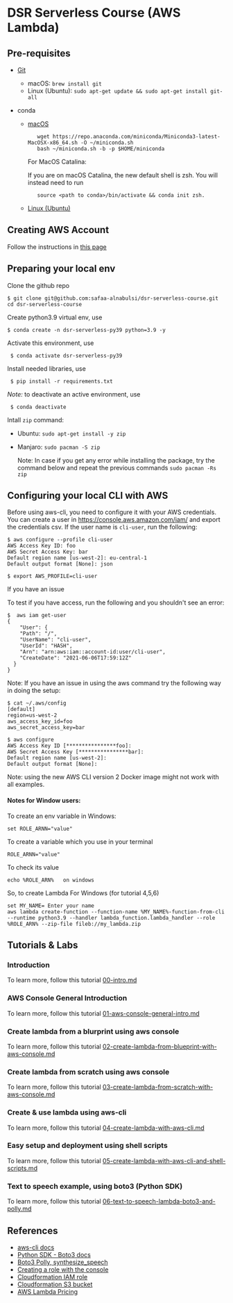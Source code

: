 # DSR Serverless Course (AWS Lambda)

## Pre-requisites

- [Git](https://github.com/git-guides/install-git)
  - macOS: `brew install git`
  - Linux (Ubuntu): `sudo apt-get update && sudo apt-get install git-all`
- conda

  - [macOS](https://docs.conda.io/projects/conda/en/latest/user-guide/install/macos.html#)

           wget https://repo.anaconda.com/miniconda/Miniconda3-latest-MacOSX-x86_64.sh -O ~/miniconda.sh
           bash ~/miniconda.sh -b -p $HOME/miniconda

    For MacOS Catalina:

    If you are on macOS Catalina, the new default shell is zsh. You will instead need to run

           source <path to conda>/bin/activate && conda init zsh.

  - [Linux (Ubuntu)](https://docs.anaconda.com/anaconda/install/linux/)

## Creating AWS Account

Follow the instructions in [this page](https://aws.amazon.com/premiumsupport/knowledge-center/create-and-activate-aws-account/)

## Preparing your local env

Clone the github repo

    $ git clone git@github.com:safaa-alnabulsi/dsr-serverless-course.git
    cd dsr-serverless-course

Create python3.9 virtual env, use

    $ conda create -n dsr-serverless-py39 python=3.9 -y

Activate this environment, use

     $ conda activate dsr-serverless-py39

Install needed libraries, use

     $ pip install -r requirements.txt

_Note:_ to deactivate an active environment, use

     $ conda deactivate

Intall `zip` command:

- Ubuntu: `sudo apt-get install -y zip`
- Manjaro: `sudo pacman -S zip`

  Note: In case if you get any error while installing the package, try the command below and repeat the previous commands `sudo pacman -Rs zip`

## Configuring your local CLI with AWS

Before using aws-cli, you need to configure it with your AWS credentials.
You can create a user in https://console.aws.amazon.com/iam/ and export the credentials csv.
If the user name is `cli-user`, run the following:

    $ aws configure --profile cli-user
    AWS Access Key ID: foo
    AWS Secret Access Key: bar
    Default region name [us-west-2]: eu-central-1
    Default output format [None]: json

    $ export AWS_PROFILE=cli-user

If you have an issue

To test if you have access, run the following and you shouldn't see an error:

    $  aws iam get-user
    {
        "User": {
        "Path": "/",
        "UserName": "cli-user",
        "UserId": "HASH",
        "Arn": "arn:aws:iam::account-id:user/cli-user",
        "CreateDate": "2021-06-06T17:59:12Z"
      }
    }

Note:
If you have an issue in using the aws command try the following way in doing the setup:

    $ cat ~/.aws/config
    [default]
    region=us-west-2
    aws_access_key_id=foo
    aws_secret_access_key=bar

    $ aws configure
    AWS Access Key ID [****************foo]:
    AWS Secret Access Key [****************bar]:
    Default region name [us-west-2]:
    Default output format [None]:

Note:
using the new AWS CLI version 2 Docker image might not work with all examples.

#### Notes for Window users:

To create an env variable in Windows:

    set ROLE_ARNN="value"

To create a variable which you use in your terminal

    ROLE_ARNN="value"

To check its value

    echo %ROLE_ARN%   on windows

So, to create Lambda For Windows (for tutorial 4,5,6)

    set MY_NAME= Enter your name
    aws lambda create-function --function-name %MY_NAME%-function-from-cli --runtime python3.9 --handler lambda_function.lambda_handler --role %ROLE_ARN% --zip-file fileb://my_lambda.zip

## Tutorials & Labs

### Introduction

To learn more, follow this tutorial [00-intro.md](tutorials/00-intro.md)

### AWS Console General Introduction

To learn more, follow this tutorial [01-aws-console-general-intro.md](tutorials/01-aws-console-general-intro.md)

### Create lambda from a blurprint using aws console

To learn more, follow this tutorial [02-create-lambda-from-blueprint-with-aws-console.md](tutorials/02-create-lambda-from-blueprint-with-aws-console.md)

### Create lambda from scratch using aws console

To learn more, follow this tutorial [03-create-lambda-from-scratch-with-aws-console.md](tutorials/03-create-lambda-from-scratch-with-aws-console.md)

### Create & use lambda using aws-cli

To learn more, follow this tutorial [04-create-lambda-with-aws-cli.md](tutorials/04-create-lambda-with-aws-cli.md)

### Easy setup and deployment using shell scripts

To learn more, follow this tutorial [05-create-lambda-with-aws-cli-and-shell-scripts.md](tutorials/05-create-lambda-with-aws-cli-and-shell-scripts.md)

### Text to speech example, using boto3 (Python SDK)

To learn more, follow this tutorial [06-text-to-speech-lambda-boto3-and-polly.md](tutorials/06-text-to-speech-lambda-boto3-and-polly.md)

## References

- [aws-cli docs](https://github.com/aws/aws-cli#getting-started)
- [Python SDK - Boto3 docs](https://boto3.amazonaws.com/v1/documentation/api/latest/index.html)
- [Boto3 Polly, synthesize_speech](https://boto3.amazonaws.com/v1/documentation/api/latest/reference/services/polly.html#Polly.Client.synthesize_speech)
- [Creating a role with the console](https://docs.aws.amazon.com/lambda/latest/dg/lambda-intro-execution-role.html)
- [Cloudformation IAM role](https://docs.aws.amazon.com/AWSCloudFormation/latest/UserGuide/aws-resource-iam-role.html)
- [Cloudformation S3 bucket](https://docs.aws.amazon.com/AWSCloudFormation/latest/UserGuide/aws-properties-s3-bucket.html)
- [AWS Lambda Pricing](https://aws.amazon.com/lambda/pricing/)
